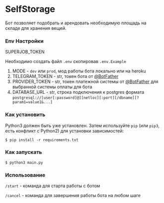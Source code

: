 # SelfStorage

Бот позволяет подобрать и арендовать необходимую площадь на складе для хранения вещей.

### Env Настройки

SUPERJOB_TOKEN

Необходимо создать файл `.env` скопировав `.env.Example`
1. MODE - `dev` или `prod`, мод работы бота локально или на heroku
2. TELEGRAM_TOKEN - str, токен бота от [@BotFather](https://t.me/botfather)
3. PROVIDER_TOKEN - str, токен платежной системы от [@BotFather](https://t.me/botfather) для выбранной системы оплаты для бота
4. DATABASE_URL - str, строка подключения к postgres формата `postgresql://[user[:password]@][netloc][:port][/dbname][?param1=value1&...]`

### Как установить
Python3 должен быть уже установлен.
Затем используйте `pip` (или `pip3`, есть конфликт с Python2) для установки зависимостей:
```console
$ pip install -r requirements.txt
```

### Как запускать
```console
$ python3 main.py
```

### Использование
`/start` - команда для старта работы с ботом

`/cancel` - команда для завершения работы бота на любом шаге

